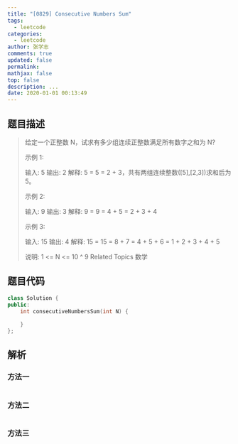 ```yaml
---
title: "[0829] Consecutive Numbers Sum"
tags:
  - leetcode
categories:
  - leetcode
author: 张学志
comments: true
updated: false
permalink:
mathjax: false
top: false
description: ...
date: 2020-01-01 00:13:49
---
```


## 题目描述

> 给定一个正整数 N，试求有多少组连续正整数满足所有数字之和为 N? 
> 
> 示例 1: 
> 
> 
> 输入: 5
> 输出: 2
> 解释: 5 = 5 = 2 + 3，共有两组连续整数([5],[2,3])求和后为 5。 
> 
> 示例 2: 
> 
> 
> 输入: 9
> 输出: 3
> 解释: 9 = 9 = 4 + 5 = 2 + 3 + 4 
> 
> 示例 3: 
> 
> 
> 输入: 15
> 输出: 4
> 解释: 15 = 15 = 8 + 7 = 4 + 5 + 6 = 1 + 2 + 3 + 4 + 5 
> 
> 说明: 1 <= N <= 10 ^ 9 
> Related Topics 数学

## 题目代码

```cpp
class Solution {
public:
    int consecutiveNumbersSum(int N) {
        
    }
};
```

## 解析

### 方法一

```cpp

```

### 方法二

```cpp

```

### 方法三

```cpp

```

